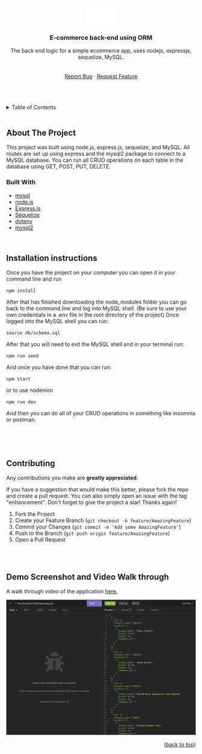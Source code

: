 <!-- https://github.com/othneildrew/Best-README-Template -->

<div id="top"></div>

<!-- PROJECT LOGO -->
<br />
<div align="center">
  <a href="https://github.com/GarrettLockhart/e-commerce-back-end">
    <img src="./assets/img/logorec.png" alt="Logo" width="80">
  </a>

<h3 align="center">E-commerce back-end using ORM</h3>

  <p align="center">
    The back end logic for a simple ecommerce app, uses nodejs, expressjs, sequelize, MySQL.
    <br />
    <br />
    <br />
    <a href="https://github.com/GarrettLockhart/e-commerce-back-end/issues">Report Bug</a>
    ·
    <a href="https://github.com/GarrettLockhart/e-commerce-back-end/issues">Request Feature</a>
  </p>
</div>
<br />
<br />
<br />

<!-- TABLE OF CONTENTS -->
<details>
  <summary>Table of Contents</summary>
  <ol>
    <li>
      <a href="#about-the-project">About The Project</a>
        <li><a href="#built-with">Built With</a></li>
    </li>
    <li><a href="#live-site">Live Site</a></li>
  </ol>
</details>
<br />

<!-- ABOUT THE PROJECT -->

## About The Project

This project was built using node.js, express.js, sequelize, and MySQL. All routes are set up using express and the mysql2 package to connect to a MySQL database. You can run all CRUD operations on each table in the database using GET, POST, PUT, DELETE.

### Built With

- [mysql](https://www.mysql.com/)
- [node.js](https://nodejs.org/en/)
- [Express.js](https://expressjs.com/)
- [Sequelize](https://sequelize.org/)
- [dotenv](https://www.npmjs.com/package/dotenv)
- [mysql2](https://www.npmjs.com/package/mysql2)

<br />

## Installation instructions

Once you have the project on your computer you can open it in your command line and run

```
npm install
```

After that has finished downloading the node_modules folder you can go back to the command line and log into MySQL shell. (Be sure to use your own credentials in a .env file in the root directory of the project) Once logged into the MySQL shell you can run:

```
source db/schema.sql
```

After that you will need to exit the MySQL shell and in your terminal run:

```
npm run seed
```

And once you have done that you can run:

```
npm start
```

or to use nodemon

```
npm run dev
```

And then you can do all of your CRUD operations in something like insomnia or postman.

<br />
<br />
<br />

<!-- CONTRIBUTING -->

## Contributing

Any contributions you make are **greatly appreciated**.

If you have a suggestion that would make this better, please fork the repo and create a pull request. You can also simply open an issue with the tag "enhancement".
Don't forget to give the project a star! Thanks again!

1. Fork the Project
2. Create your Feature Branch (`git checkout -b feature/AmazingFeature`)
3. Commit your Changes (`git commit -m 'Add some AmazingFeature'`)
4. Push to the Branch (`git push origin feature/AmazingFeature`)
5. Open a Pull Request

<!-- CONTACT -->

<br />
<br />

## Demo Screenshot and Video Walk through

A walk through video of the application <a href="https://drive.google.com/file/d/1XmRjVjkOToQFlFld5y2JE_gzB4HNpxGL/view?usp=sharing">here.</a>

<img src="./assets/img/demo-screenshot.png" alt="Demo Screenshot" />

<p align="right">(<a href="#top">back to top</a>)</p>
